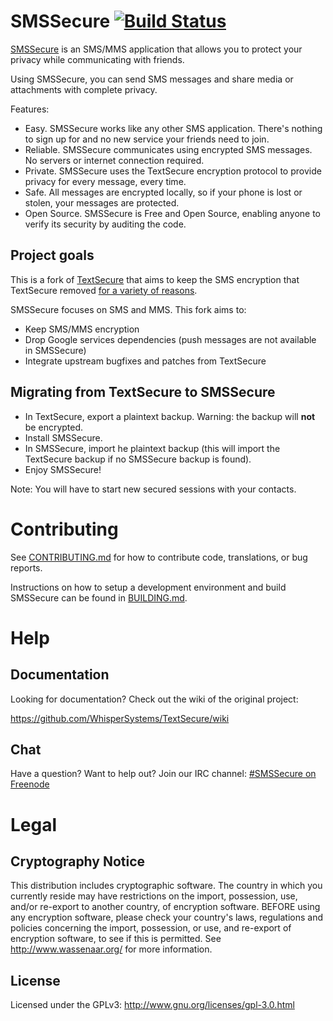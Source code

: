 # SMSSecure [![Build Status](https://travis-ci.org/SMSSecure/SMSSecure.svg?branch=master)](https://travis-ci.org/SMSSecure/SMSSecure)

[SMSSecure](https://smssecure.org) is an SMS/MMS application that allows you to protect your privacy while communicating with friends.

Using SMSSecure, you can send SMS messages and share media or attachments with complete privacy.

Features:
* Easy. SMSSecure works like any other SMS application. There's nothing to sign up for and no new service your friends need to join.
* Reliable. SMSSecure communicates using encrypted SMS messages. No servers or internet connection required.
* Private. SMSSecure uses the TextSecure encryption protocol to provide privacy for every message, every time.
* Safe. All messages are encrypted locally, so if your phone is lost or stolen, your messages are protected.
* Open Source. SMSSecure is Free and Open Source, enabling anyone to verify its security by auditing the code.


## Project goals

This is a fork of [TextSecure](https://github.com/WhisperSystems/TextSecure) that aims to keep the SMS encryption that TextSecure removed [for a variety of reasons](https://whispersystems.org/blog/goodbye-encrypted-sms/).

SMSSecure focuses on SMS and MMS. This fork aims to:

* Keep SMS/MMS encryption
* Drop Google services dependencies (push messages are not available in SMSSecure)
* Integrate upstream bugfixes and patches from TextSecure

## Migrating from TextSecure to SMSSecure

* In TextSecure, export a plaintext backup. Warning: the backup will **not** be encrypted.
* Install SMSSecure.
* In SMSSecure, import he plaintext backup (this will import the TextSecure backup if no SMSSecure backup is found).
* Enjoy SMSSecure!

Note: You will have to start new secured sessions with your contacts.

# Contributing

See [CONTRIBUTING.md](https://github.com/SMSSecure/SMSSecure/blob/master/CONTRIBUTING.md) for how to contribute code, translations, or bug reports.

Instructions on how to setup a development environment and build SMSSecure can be found in [BUILDING.md](https://github.com/SMSSecure/SMSSecure/blob/master/BUILDING.md).

# Help
## Documentation
Looking for documentation? Check out the wiki of the original project:

https://github.com/WhisperSystems/TextSecure/wiki

## Chat
Have a question? Want to help out? Join our IRC channel: [#SMSSecure on Freenode](https://webchat.freenode.net/?channels=SMSSecure)

# Legal
## Cryptography Notice

This distribution includes cryptographic software. The country in which you currently reside may have restrictions on the import, possession, use, and/or re-export to another country, of encryption software.
BEFORE using any encryption software, please check your country's laws, regulations and policies concerning the import, possession, or use, and re-export of encryption software, to see if this is permitted.
See <http://www.wassenaar.org/> for more information.

## License

Licensed under the GPLv3: http://www.gnu.org/licenses/gpl-3.0.html

